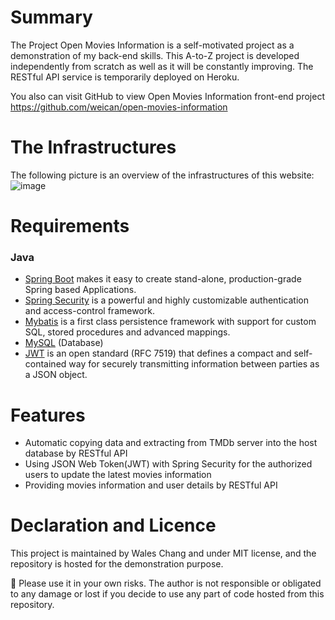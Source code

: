 # Summary
The Project Open Movies Information is a self-motivated project as a demonstration of my back-end skills.
This A-to-Z project is developed independently from scratch as well as it will be constantly improving.
The RESTful API service is temporarily deployed on Heroku.

You also can visit GitHub to view Open Movies Information front-end project https://github.com/weican/open-movies-information

# The Infrastructures
The following picture is an overview of the infrastructures of this website:
![image](https://drive.google.com/uc?export=view&id=1ie_PZqP0vouDnGQKp2j2bIw0kAAoGXgW)

# Requirements
### Java
- [Spring Boot](http://spring.io/projects/spring-boot) makes it easy to create stand-alone, production-grade Spring based Applications.
- [Spring Security](https://spring.io/projects/spring-security) is a powerful and highly customizable authentication and access-control framework.
- [Mybatis](http://www.mybatis.org/mybatis-3/index.html) is a first class persistence framework with support for custom SQL, stored procedures and advanced mappings. 
- [MySQL](https://www.mysql.com/) (Database)
- [JWT](https://jwt.io/) is an open standard (RFC 7519) that defines a compact and self-contained way for securely transmitting information between parties as a JSON object. 

# Features
- Automatic copying data and extracting from TMDb server into the host database by RESTful API
- Using JSON Web Token(JWT) with Spring Security for the authorized users to update the latest movies information
- Providing movies information and user details by RESTful API

# Declaration and Licence
This project is maintained by Wales Chang and under MIT license, and the repository is hosted for the demonstration purpose. 

🚨 Please use it in your own risks. The author is not responsible or obligated to any damage or lost if you decide to use any part of code hosted from this repository.
